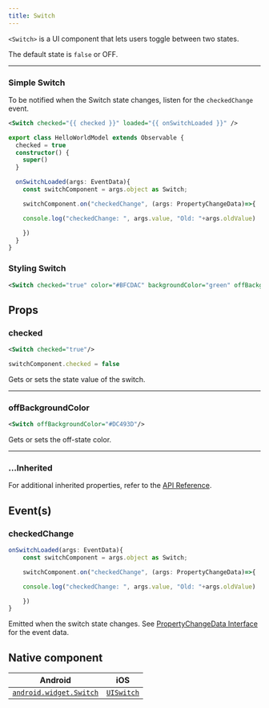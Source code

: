 ```yaml
---
title: Switch
---
```

<!-- TODO: Add flvaors& Vue checkedChange event listener-->
`<Switch>` is a UI component that lets users toggle between two states.

The default state is `false` or OFF.

---
### Simple Switch

To be notified when the Switch state changes, listen  for the `checkedChange` event.

<!-- /// flavor plain -->

```xml
<Switch checked="{{ checked }}" loaded="{{ onSwitchLoaded }}" />
```
```ts
export class HelloWorldModel extends Observable {
  checked = true
  constructor() {
    super()
  }

  onSwitchLoaded(args: EventData){
    const switchComponent = args.object as Switch;

    switchComponent.on("checkedChange", (args: PropertyChangeData)=>{

    console.log("checkedChange: ", args.value, "Old: "+args.oldValue)

    })
  }
} 
```

<!-- ///

/// flavor angular

```html
<Switch checked="true" (checkedChange)="onCheckedChange($event)"> </Switch>
```

```ts
import { Component } from '@angular/core'
import { EventData, Switch } from '@nativescript/core'

@Component({
  moduleId: module.id,
  templateUrl: './usage.component.html'
})
export class BasicSwitchComponent {
  onCheckedChange(args: EventData) {
    const sw = args.object as Switch
    const isChecked = sw.checked // boolean
  }
}
```

///

/// flavor vue

```html
<Switch checked="true" @checkedChange="onCheckedChange"/>
```
```ts
onCheckedChange(args: PropertyChangeData) {
      
    console.log(args.value)
}
```
`<Switch>`provides two-way data binding using `v-model`.

```html
<Switch v-model="itemEnabled" />
```

///

/// flavor svelte

```tsx
<switch checked="{true}" on:checkedChange="{onCheckedChange}" />
```

`<switch>`provides two-way data binding for `checked`.

```tsx
<switch bind:checked="{switchEnabled}" />
```

///

/// flavor react

```tsx
<switch checked={true} />
```

/// -->
### Styling Switch
```xml
<Switch checked="true" color="#BFCDAC" backgroundColor="green" offBackgroundColor="#DC493D"/>
```

## Props
### checked
```xml
<Switch checked="true"/>
```
```ts
switchComponent.checked = false
```
Gets or sets the state value of the switch.

---
### offBackgroundColor
```xml
<Switch offBackgroundColor="#DC493D"/>
```
Gets or sets the off-state color.

---
### ...Inherited
For additional inherited properties, refer to the [API Reference](https://docs.nativescript.org/api-reference/classes/switch).

## Event(s)

### checkedChange
```ts
onSwitchLoaded(args: EventData){
    const switchComponent = args.object as Switch;

    switchComponent.on("checkedChange", (args: PropertyChangeData)=>{

    console.log("checkedChange: ", args.value, "Old: "+args.oldValue)

    })
}
```
Emitted when the switch state changes. See [PropertyChangeData Interface](https://docs.nativescript.org/api-reference/interfaces/propertychangedata) for the event data.

## Native component

| Android                                                                                       | iOS                                                                    |
| --------------------------------------------------------------------------------------------- | ---------------------------------------------------------------------- |
| [`android.widget.Switch`](https://developer.android.com/reference/android/widget/Switch.html) | [`UISwitch`](https://developer.apple.com/documentation/uikit/uiswitch) |
